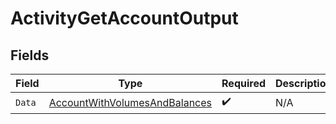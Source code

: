 # ActivityGetAccountOutput


## Fields

| Field                                                                                 | Type                                                                                  | Required                                                                              | Description                                                                           |
| ------------------------------------------------------------------------------------- | ------------------------------------------------------------------------------------- | ------------------------------------------------------------------------------------- | ------------------------------------------------------------------------------------- |
| `Data`                                                                                | [AccountWithVolumesAndBalances](../../models/shared/accountwithvolumesandbalances.md) | :heavy_check_mark:                                                                    | N/A                                                                                   |